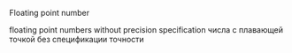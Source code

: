 Floating point number

floating point numbers without precision specification
числа с плавающей точкой без спецификации точности
